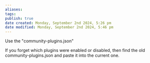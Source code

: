 ```yaml
---
aliases: 
tags: 
publish: true
date created: Monday, September 2nd 2024, 5:26 pm
date modified: Monday, September 2nd 2024, 5:46 pm
---
```


Use the "community-plugins.json"

If you forget which plugins were enabled or disabled, then find the old community-plugins.json and paste it into the current one.